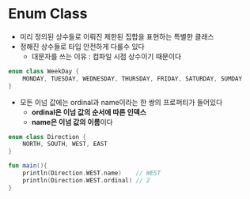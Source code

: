 # Enum Class

- 미리 정의된 상수들로 이뤄진 제한된 집합을 표현하는 특별한 클래스
- 정해진 상수들로 타입 안전하게 다룰수 있다
    - 대문자를 쓰는 이유 : 컴파일 시점 상수이기 때문이다

```kt
enum class WeekDay {
    MONDAY, TUESDAY, WEDNESDAY, THURSDAY, FRIDAY, SATURDAY, SUMDAY
}
```

- 모든 이넘 값에는 ordinal과 name이라는 한 쌍의 프로퍼티가 들어있다
     - **ordinal은 이넘 값의 순서에 따른 인덱스**
    - **name은 이넘 값의 이름**이다


```kt
enum class Direction {
    NORTH, SOUTH, WEST, EAST
}

fun main(){
    println(Direction.WEST.name)    // WEST
    println(Direction.WEST.ordinal) // 2
}
```